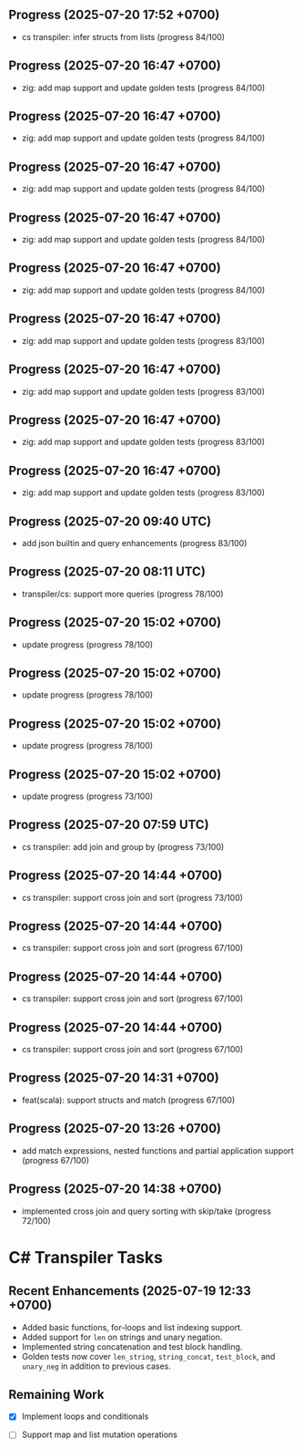 ## Progress (2025-07-20 17:52 +0700)
- cs transpiler: infer structs from lists (progress 84/100)

## Progress (2025-07-20 16:47 +0700)
- zig: add map support and update golden tests (progress 84/100)

## Progress (2025-07-20 16:47 +0700)
- zig: add map support and update golden tests (progress 84/100)

## Progress (2025-07-20 16:47 +0700)
- zig: add map support and update golden tests (progress 84/100)

## Progress (2025-07-20 16:47 +0700)
- zig: add map support and update golden tests (progress 84/100)

## Progress (2025-07-20 16:47 +0700)
- zig: add map support and update golden tests (progress 84/100)

## Progress (2025-07-20 16:47 +0700)
- zig: add map support and update golden tests (progress 83/100)

## Progress (2025-07-20 16:47 +0700)
- zig: add map support and update golden tests (progress 83/100)

## Progress (2025-07-20 16:47 +0700)
- zig: add map support and update golden tests (progress 83/100)

## Progress (2025-07-20 16:47 +0700)
- zig: add map support and update golden tests (progress 83/100)

## Progress (2025-07-20 09:40 UTC)
- add json builtin and query enhancements (progress 83/100)

## Progress (2025-07-20 08:11 UTC)
- transpiler/cs: support more queries (progress 78/100)

## Progress (2025-07-20 15:02 +0700)
- update progress (progress 78/100)

## Progress (2025-07-20 15:02 +0700)
- update progress (progress 78/100)

## Progress (2025-07-20 15:02 +0700)
- update progress (progress 78/100)

## Progress (2025-07-20 15:02 +0700)
- update progress (progress 73/100)

## Progress (2025-07-20 07:59 UTC)
- cs transpiler: add join and group by (progress 73/100)

## Progress (2025-07-20 14:44 +0700)
- cs transpiler: support cross join and sort (progress 73/100)

## Progress (2025-07-20 14:44 +0700)
- cs transpiler: support cross join and sort (progress 67/100)

## Progress (2025-07-20 14:44 +0700)
- cs transpiler: support cross join and sort (progress 67/100)

## Progress (2025-07-20 14:44 +0700)
- cs transpiler: support cross join and sort (progress 67/100)

## Progress (2025-07-20 14:31 +0700)
- feat(scala): support structs and match (progress 67/100)

## Progress (2025-07-20 13:26 +0700)
- add match expressions, nested functions and partial application support (progress 67/100)

## Progress (2025-07-20 14:38 +0700)
- implemented cross join and query sorting with skip/take (progress 72/100)

# C# Transpiler Tasks

## Recent Enhancements (2025-07-19 12:33 +0700)
- Added basic functions, for-loops and list indexing support.
- Added support for `len` on strings and unary negation.
- Implemented string concatenation and test block handling.
- Golden tests now cover `len_string`, `string_concat`, `test_block`, and `unary_neg` in addition to previous cases.

## Remaining Work
- [x] Implement loops and conditionals
- [ ] Support map and list mutation operations























